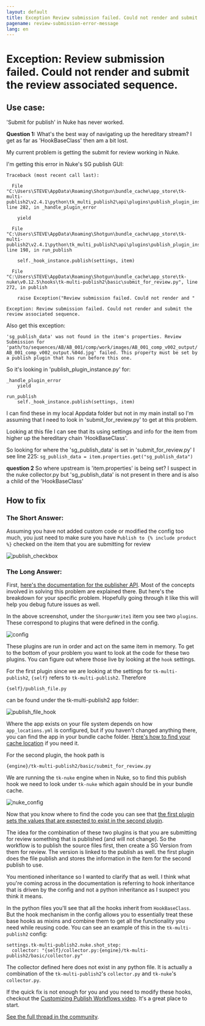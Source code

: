 ```yaml
---
layout: default
title: Exception Review submission failed. Could not render and submit the review associated sequence.
pagename: review-submission-error-message
lang: en
---
```


# Exception: Review submission failed. Could not render and submit the review associated sequence.

## Use case:

'Submit for publish' in Nuke has never worked. 

**Question 1:**
What's the best way of navigating up the hereditary stream? I get as far as 'HookBaseClass' then am a bit lost. 

My current problem is getting the submit for review working in Nuke. 

I'm getting this error in Nuke's SG publish GUI:
 

    Traceback (most recent call last):

      File "C:\Users\STEVE\AppData\Roaming\Shotgun\bundle_cache\app_store\tk-multi-publish2\v2.4.1\python\tk_multi_publish2\api\plugins\publish_plugin_instance.py", line 282, in _handle_plugin_error

        yield

      File "C:\Users\STEVE\AppData\Roaming\Shotgun\bundle_cache\app_store\tk-multi-publish2\v2.4.1\python\tk_multi_publish2\api\plugins\publish_plugin_instance.py", line 198, in run_publish

        self._hook_instance.publish(settings, item)

      File "C:\Users\STEVE\AppData\Roaming\Shotgun\bundle_cache\app_store\tk-nuke\v0.12.5\hooks\tk-multi-publish2\basic\submit_for_review.py", line 272, in publish

        raise Exception("Review submission failed. Could not render and "

    Exception: Review submission failed. Could not render and submit the review associated sequence.

Also get this exception:

`'sg_publish_data' was not found in the item's properties. Review Submission for 'path/to/sequences/AB/AB_001/comp/work/images/AB_001_comp_v002_output/AB_001_comp_v002_output.%04d.jpg' failed. This property must be set by a publish plugin that has run before this one.`


So it's looking in 'publish_plugin_instance.py' for:

    
    _handle_plugin_error
        yield

    run_publish
        self._hook_instance.publish(settings, item)

I can find these in my local Appdata folder but not in my main install so I'm assuming that I need to look in 'submit_for_review.py' to get at this problem.

Looking at this file I can see that its using settings and info for the item from higher up the hereditary chain 'HookBaseClass'.

So looking for where the 'sg_publish_data' is set in 'submit_for_review.py' I see line 225:
`sg_publish_data = item.properties.get("sg_publish_data")`

**question 2**
So where upstream is 'item.properties' is being set? I suspect in the nuke collector.py but 'sg_publish_data' is not present in there and is also a child of the 'HookBaseClass'

## How to fix

### The Short Answer:

Assuming you have not added custom code or modified the config too much, you just need to make sure you have `Publish to {% include product %}` checked on the item that you are  submitting for review

![publish_checkbox](images/review-submission-error-message-01.jpeg) 

### The Long Answer:

First, [here's the documentation for the publisher API](https://developer.shotgunsoftware.com/tk-multi-publish2/). Most of the concepts involved in solving this problem are explained there. But here's the breakdown for your specific problem. Hopefully going through it like this will help you debug future issues as well.

In the above screenshot, under the `ShorgunWrite1` item you see two `plugins`. These correspond to plugins that were defined in the config.

![config](images/review-submission-error-message-02.jpeg) 

These plugins are run in order and act on the same item in memory. To get to the bottom of your problem you want to look at the code for these two plugins. You can figure out where those live by looking at the `hook` settings. 

For the first plugin since we are looking at the settings for `tk-multi-publish2`, `{self}` refers to `tk-multi-publish2`. Therefore
```
{self}/publish_file.py
``` 
can be found under the tk-multi-publish2 app folder:

![publish_file_hook](images/review-submission-error-message-03.jpeg) 

Where the app exists on your file system depends on how `app_locations.yml` is configured, but if you haven't changed anything there, you can find the app in your bundle cache folder. [Here's how to find your cache location](https://developer.shotgunsoftware.com/7c9867c0/) if you need it. 

For the second plugin, the hook path is 
```
{engine}/tk-multi-publish2/basic/submit_for_review.py
```
We are running the `tk-nuke` engine when in Nuke, so to find this publish hook we need to look under `tk-nuke` which again should be in your bundle cache.

![nuke_config](images/review-submission-error-message-04.jpeg) 

Now that you know where to find the code you can see that [the first plugin sets the values that are expected to exist in the second plugin](https://github.com/shotgunsoftware/tk-multi-publish2/blob/a83e35dbf1a85eac7c3abd7e7f5509a42a8b8cf1/hooks/publish_file.py#L425). 

The idea for the combination of these two plugins is that you are submitting for review something that is published (and will not change). So the workflow is to publish the source files first, then create a SG Version from them for review. The version is linked to the publish as well. the first plugin does the file publish and stores the information in the item for the second publish to use.  

You mentioned inheritance so I wanted to clarify that as well. I think what you're coming across in the documentation is referring to hook inheritance that is driven by the config and not a python inheritance as I suspect you think it means. 

In the python files you'll see that all the hooks inherit from `HookBaseClass`. But the hook mechanism in the config allows you to essentially treat these base hooks as mixins and combine them to get all the functionality you need while reusing code. You can see an example of this in the `tk-multi-publish2` config:

```
settings.tk-multi-publish2.nuke.shot_step:
  collector: "{self}/collector.py:{engine}/tk-multi-publish2/basic/collector.py"
```

The collector defined here does not exist in any python file. It is actually a combination of the `tk-multi-publish2`'s `collector.py` and `tk-nuke`'s `collector.py`. 

If the quick fix is not enough for you and you need to modify these hooks, checkout the [Customizing Publish Workflows video](https://developer.shotgridsoftware.com/869a6fab/#shotgrid-toolkit-webinar-videos). It's a great place to start.

[See the full thread in the community](https://community.shotgridsoftware.com/t/nuke-submit-for-review-py/10026).

